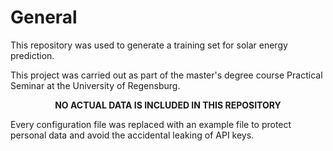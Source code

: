 # General
This repository was used to generate a training set for solar energy prediction.

This project was carried out as part of the master's degree course Practical Seminar at the University of Regensburg.

<p align="center">
<b>NO ACTUAL DATA IS INCLUDED IN THIS REPOSITORY</b>
</p>

Every configuration file was replaced with an example file to protect personal data and avoid the accidental leaking of API keys.
